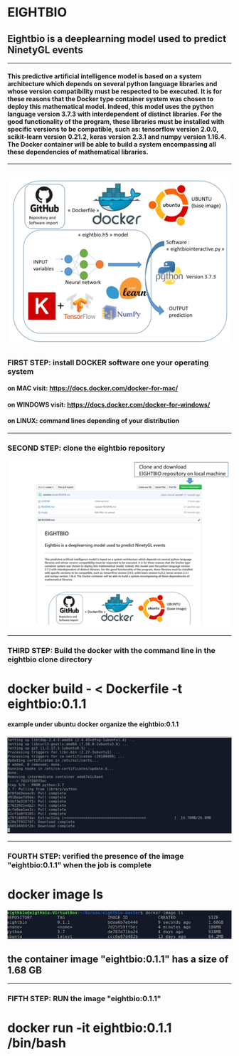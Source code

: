 # EIGHTBIO
## Eightbio is a deeplearning model used to predict NinetyGL events
----------
#### This predictive artificial intelligence model is based on a system architecture which depends on several python language libraries and whose version compatibility must be respected to be executed. It is for these reasons that the Docker type container system was chosen to deploy this mathematical model. Indeed, this model uses the python language version 3.7.3 with interdependent of distinct libraries. For the good functionality of the program, these libraries must be installed with specific versions to be compatible, such as: tensorflow version 2.0.0, scikit-learn version 0.21.2, keras version 2.3.1 and numpy version 1.16.4. The Docker container will be able to build a system encompassing all these dependencies of mathematical libraries.
----------
![os](https://github.com/cdesterke/eightbio/blob/master/os.jpg)
----------
### FIRST STEP: install DOCKER software one your operating system
#### on MAC visit: https://docs.docker.com/docker-for-mac/
#### on WINDOWS visit: https://docs.docker.com/docker-for-windows/
#### on LINUX: command lines depending of your distribution

----------
### SECOND STEP: clone the eightbio repository
![clone](https://github.com/cdesterke/eightbio/blob/master/clone.jpg)

----------
### THIRD STEP: Build the docker with the command line in the eightbio clone directory

# docker build - < Dockerfile -t eightbio:0.1.1
#### example under ubuntu docker organize the eightbio:0.1.1
![build](https://github.com/cdesterke/eightbio/blob/master/small.jpg)

----------
### FOURTH STEP: verified the presence of the image "eightbio:0.1.1" when the job is complete 
# docker image ls
![image](https://github.com/cdesterke/eightbio/blob/master/image.jpg)
## the container image "eightbio:0.1.1" has a size of 1.68 GB

----------
### FIFTH STEP: RUN the image "eightbio:0.1.1" 
# docker run -it eightbio:0.1.1 /bin/bash

